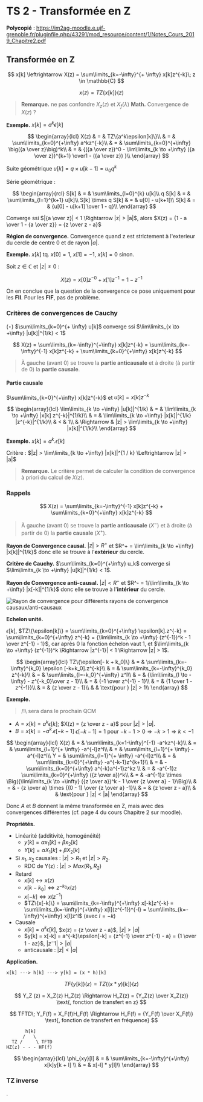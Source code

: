 # TS 2 - Transformée en Z

**Polycopié** : <https://im2ag-moodle.e.ujf-grenoble.fr/pluginfile.php/43291/mod_resource/content/1/Notes_Cours_2019_Chapitre2.pdf>

## Transformée en Z

$$
x[k] \leftrightarrow X(z) = \sum\limits_{k=-\infty}^{+ \infty} x[k]z^{-k}\; z \in \mathbb{C}
$$

$$
x(z) = TZ\{x[k]\}(z)
$$

> **Remarque.** ne pas confondre $X_z(z)$ et $X_ f(\lambda)$
**Math.** Convergence de $X(z)$ ?

**Exemple.** $x[k] = a^k\epsilon[k]$

$$
\begin{array}{lcl}
X(z) & = & TZ\{a^k\epsilon[k]\}\\
 & = & \sum\limits_{k=0}^{+\infty} a^kz^{-k}\\
 & = & \sum\limits_{k=0}^{+\infty} \big({a \over z}\big)^k\\
 & = & {({a \over z})^0 - \lim\limits_{k \to +\infty} ({a \over z})^{k+1} \over1 - ({a \over z}) }\\
\end{array}
$$

Suite géométrique $u[k] = q \times u[k-1] = u_0q^k$

Série géométrique :

$$
\begin{array}{rcl}
S[k] & = & \sum\limits_{l=0}^{k} u[k]\\
q S[k] & = & \sum\limits_{l=1}^{k+1} u[k]\\
S[k] \times q S[k] & = & u[0] - u[k+1]\\
S[k] & = & {u[0] - u[k+1] \over 1 - q}\\
\end{array}
$$

Converge ssi $|{a \over z}| < 1 \Rightarrow |z| > |a|$, alors $X(z) = {1 - a \over 1 - {a \over z}} = {z \over z - a}$

**Région de convergence.** Convergence quand z est strictement à l'exterieur du cercle de centre $0$ et de rayon $|a|$.

**Exemple.** $x[k]$ tq. $x[0] = 1$, $x[1] = -1$, $x[k] = 0$ sinon.

Soit $z \in \mathbb{C}$ et $|z| \neq 0$ :

$$
X(z) = x[0]z^{-0} + x[1]z^{-1} = 1  - z^{-1}
$$

On en conclue que la question de la convergence ce pose uniquement pour les **FII**. Pour les **FIF**, pas de problème.

### Critères de convergences de Cauchy

$(\star)$ $\sum\limits_{k=0}^{+ \infty} u[k]$ converge ssi $\lim\limits_{x \to +\infty} |u[k]|^{1/k} < 1$

$$
X(z) = \sum\limits_{k=-\infty}^{+\infty} x[k]z^{-k} = \sum\limits_{k=-\infty}^{-1} x[k]z^{-k} + \sum\limits_{k=0}^{+\infty} x[k]z^{-k}
$$

> À gauche (avant $0$) se trouve la **partie anticausale** et à droite (à partir de $0$) la **partie causale**.
#### Partie causale

$\sum\limits_{k=0}^{+\infty} x[k]z^{-k}$ et $u[k] = x[k]z^{-k}$

$$
\begin{array}{lcl}
\lim\limits_{k \to +\infty} |u[k]|^{1/k} & = & \lim\limits_{k \to +\infty} |x[k] z^{-k}|^{1/k}\\
 & = & \lim\limits_{k \to +\infty} |x[k]|^{1/k} |z^{-k}|^{1/k}\\
 & < & 1\\
 & \Rightarrow & |z| > \lim\limits_{k \to +\infty} |x[k]|^{1/k}\\
\end{array}
$$

**Exemple.** $x[k] = a^k.\epsilon[k]$

Critère : $|z| > \lim\limits_{k \to +\infty} |x[k]|^{1 / k} \Leftrightarrow |z| > |a|$

> **Remarque.** Le critère permet de calculer la condition de convergence à priori du calcul de $X(z)$.
### Rappels

$$
X(z) = \sum\limits_{k=-\infty}^{-1} x[k]z^{-k} + \sum\limits_{k=0}^{+\infty} x[k]z^{-k}
$$

> À gauche (avant $0$) se trouve la **partie anticausale** ($X^-$) et à droite (à partir de $0$) la **partie causale** ($X^+$).

**Rayon de Convergence causal.** $|z| > R^+$ et $R^+ = \lim\limits_{k \to +\infty} |x[k]|^{1/k}$ donc elle se trouve à l'**extérieur** du cercle.

**Critère de Cauchy.** $\sum\limits_{k=0}^{+\infty} u_k$ converge si $\lim\limits_{k \to +\infty} |u[k]|^{1/k} < 1$.

**Rayon de Convergence anti-causal.** $|z| < R^-$ et $R^- = 1/\lim\limits_{k \to +\infty} |x[-k]|^{1/k}$ donc elle se trouve à l'**intérieur** du cercle.

![Rayon de convergence pour différents rayons de convergence causaux/anti-causaux](img/RDC.jpg)

**Echelon unité.**

$\epsilon[k]$, $TZ\{\epsilon[k]\} = \sum\limits_{k=0}^{+\infty} \epsilon[k].z^{-k} = \sum\limits_{k=0}^{+\infty} z^{-k} = {\lim\limits_{k \to +\infty} (z^{-1})^k - 1 \over z^{-1} - 1}$, car après $0$ la fonction échelon vaut $1$, et $\lim\limits_{k \to +\infty} (z^{-1})^k \Rightarrow |z^{-1}| < 1 \Rightarrow |z| > 1$.

$$
\begin{array}{lcl}
TZ\{\epsilon[- k + k_0]\} & = & \sum\limits_{k=-\infty}^{k_0} \epsilon [-k+k_0].z^{-k}\\
 & = & \sum\limits_{k=-\infty}^{k_0} z^{-k}\\
 & = & \sum\limits_{l=-k_0}^{+\infty} z^l\\
 & = & {\lim\limits_{l \to -\infty} - z^{-k_0}\over z - 1}\\
 & = & {-1 \over z^{-1} - 1}\\
 & = & {1 \over 1 - z^{-1}}\\
 & = & {z \over z - 1}\\
 &   & \text{pour } |z| > 1\\
\end{array}
$$

**Exemple.**

> /!\ sera dans le prochain QCM
- $A = x[k] = a^k \epsilon[k]$; $X(z) = {z \over z - a}$ pour $|z| > |a|$.
- $B = x[k] = -a^k.\epsilon[-k -1]$
$\epsilon[-k -1] = 1$ pour $-k-1 > 0 \Rightarrow -k > 1 \Rightarrow k < -1$

$$
\begin{array}{lcl}
X(z) & = & \sum\limits_{k=1-\infty}^{-1} -a^kz^{-k}\\
& = & \sum\limits_{l=1}^{+ \infty} -a^{-l}z^l\\
& = & \sum\limits_{l=1}^{+ \infty} -a^{-l}z^l\\
Y = & \sum\limits_{l=1}^{+ \infty} -a^{-l}z^l\\
& = & \sum\limits_{k=0}^{+\infty} -a^{-k-1}z^{k+1}\\
& = & -\sum\limits_{k=0}^{+\infty} a^{-k}a^{-1}z^kz \\
& = & -a^{-1}z \sum\limits_{k=0}^{+\infty} ({z \over a})^k\\
& = & -a^{-1}z \times \Big({\lim\limits_{k \to +\infty} ({z \over a})^k - 1 \over {z \over a} - 1}\Big)\\
& = & - {z \over a} \times {(0 - 1) \over {z \over a} -1}\\
& = &  {z \over z - a}\\
&   &  \text{pour } |z| < |a|
\end{array}
$$

Donc $A$ et $B$ donnent la même transformée en Z, mais avec des convergences différentes (cf. page 4 du cours Chapitre 2 sur moodle).


**Propriétés.**

- Linéarité (additivité, homogénéité)
  - $y[k] = \alpha x_1[k] + \beta x_2[k]$
  - $Y[k] = \alpha X_1[k] + \beta X_2[k]$
- Si $x_1, x_2$ causales : $|z| > R_1$ et $|z| > R_2$.
  - RDC de Y(z) : $|z| > Max(R_1, R_2)$
- Retard
  - $x[k] \leftrightarrow x(z)$
  - $x[k - k_0] \Leftrightarrow z^{-k_0}x(z)$
  - $x[-k] \Leftrightarrow x(z^{-1})$
  - $TZ\{x[-k]\} = \sum\limits_{k=-\infty}^{+\infty} x[-k]z^{-k} = \sum\limits_{k=-\infty}^{+\infty} x[l](z^{-1})^{-l} = \sum\limits_{k=-\infty}^{+\infty} x[l]z^l$ (avec $l = -k$)
- Causale
  - $x[k] = a^k \epsilon[k]$, $x(z) = {z \over z - a}$, $|z| > |a|$
  - $y[k] = x[-k] = a^{-k}\epsilon[-k] = {z^{-1} \over z^{-1} - a} = {1 \over 1 - az}$, $|z^-1| > |a|$
  - anticausale : $|z| < |a|$

**Application.**

```text
x[k] ---> h[k] ---> y[k] = (x * h)[k]
```

$$
TF\{y[k]\}(z) = TZ\{(x*y)[k]\}(z)
$$

$$
Y_Z (z) = X_Z(z) H_Z(z) \Rightarrow H_Z(z) = {Y_Z(z) \over X_Z(z)} \text{, fonction de transfert en z}
$$

$$
TFTD\; Y_F(f) = X_F(f)H_F(f) \Rightarrow H_F(f) = {Y_F(f) \over X_F(f)} \text{, fonction de transfert en fréquence}
$$

```text
       h[k]
      /   \
  TZ /     \ TFTD
HZ(z) - - - HF(f)
```

$$
\begin{array}{lcl}
\phi_{xy}[l] & = & \sum\limits_{k=-\infty}^{+\infty}  x[k]y[k + l] \\
 & = & x[-l] * y[l]\\
\end{array}
$$

### TZ inverse

.
